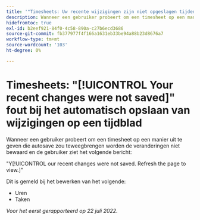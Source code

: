 ```yaml
---
title: '"Timesheets: Uw recente wijzigingen zijn niet opgeslagen tijdens het automatisch opslaan van wijzigingen op een tijdblad.'''
description: Wanneer een gebruiker probeert om een timesheet op een manier uit te geven die autosave zou teweegbrengen worden de veranderingen niet bewaard en de gebruiker ziet het bericht Uw recente veranderingen werden niet bewaard. Vernieuw de pagina om deze weer te geven.
hidefromtoc: true
exl-id: b2eef921-84f0-4c58-890a-c27b6ecd3686
source-git-commit: fb377977f4f166a1631eb33be94a88b23d8676a7
workflow-type: tm+mt
source-wordcount: '103'
ht-degree: 0%

---
```


# Timesheets: &quot;[!UICONTROL Your recent changes were not saved]&quot; fout bij het automatisch opslaan van wijzigingen op een tijdblad

Wanneer een gebruiker probeert om een timesheet op een manier uit te geven die autosave zou teweegbrengen worden de veranderingen niet bewaard en de gebruiker ziet het volgende bericht:

&quot;Y[!UICONTROL our recent changes were not saved. Refresh the page to view.]&quot;

Dit is gemeld bij het bewerken van het volgende:

* Uren
* Taken

_Voor het eerst gerapporteerd op 22 juli 2022._
